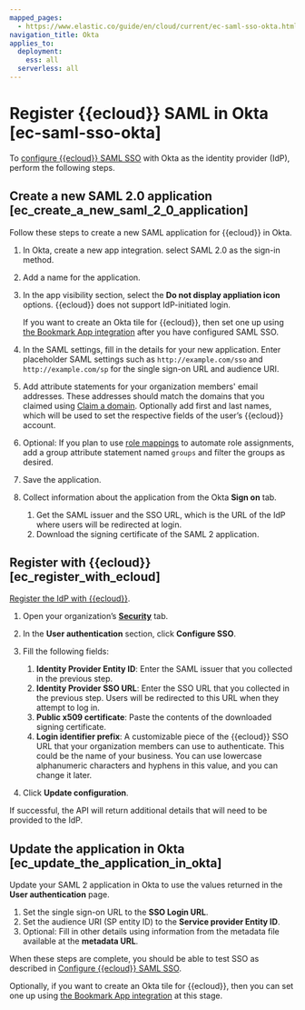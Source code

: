 ```yaml
---
mapped_pages:
  - https://www.elastic.co/guide/en/cloud/current/ec-saml-sso-okta.html
navigation_title: Okta
applies_to:
  deployment:
    ess: all
  serverless: all
---
```


# Register {{ecloud}} SAML in Okta [ec-saml-sso-okta]

To [configure {{ecloud}} SAML SSO](configure-saml-authentication.md) with Okta as the identity provider (IdP), perform the following steps.


## Create a new SAML 2.0 application [ec_create_a_new_saml_2_0_application]

Follow these steps to create a new SAML application for {{ecloud}} in Okta.

1. In Okta, create a new app integration. select SAML 2.0 as the sign-in method.
2. Add a name for the application.
3. In the app visibility section, select the **Do not display appliation icon** options. {{ecloud}} does not support IdP-initiated login.

    If you want to create an Okta tile for {{ecloud}}, then set one up using [the Bookmark App integration](https://help.okta.com/en-us/content/topics/apps/apps_bookmark_app.htm) after you have configured SAML SSO.

4. In the SAML settings, fill in the details for your new application. Enter placeholder SAML settings such as `http://example.com/sso` and `http://example.com/sp` for the single sign-on URL and audience URI.
5. Add attribute statements for your organization members' email addresses. These addresses should match the domains that you claimed using [Claim a domain](configure-saml-authentication.md#ec-saml-sso-claim-domain). Optionally add first and last names, which will be used to set the respective fields of the user’s {{ecloud}} account.
6. Optional: If you plan to use [role mappings](configure-saml-authentication.md#role-mappings) to automate role assignments, add a group attribute statement named `groups` and filter the groups as desired.
7. Save the application.
8. Collect information about the application from the Okta **Sign on** tab.

    1. Get the SAML issuer and the SSO URL, which is the URL of the IdP where users will be redirected at login.
    2. Download the signing certificate of the SAML 2 application.



## Register with {{ecloud}} [ec_register_with_ecloud]

[Register the IdP with {{ecloud}}](configure-saml-authentication.md#ec-saml-sso-register-idp).

1. Open your organization’s [**Security**](https://cloud.elastic.co/account/idp) tab.
2. In the **User authentication** section, click **Configure SSO**.
3. Fill the following fields:

    1. **Identity Provider Entity ID**: Enter the SAML issuer that you collected in the previous step.
    2. **Identity Provider SSO URL**: Enter the SSO URL that you collected in the previous step. Users will be redirected to this URL when they attempt to log in.
    3. **Public x509 certificate**: Paste the contents of the downloaded signing certificate.
    4. **Login identifier prefix**: A customizable piece of the {{ecloud}} SSO URL that your organization members can use to authenticate. This could be the name of your business. You can use lowercase alphanumeric characters and hyphens in this value, and you can change it later.

4. Click **Update configuration**.

If successful, the API will return additional details that will need to be provided to the IdP.


## Update the application in Okta [ec_update_the_application_in_okta]

Update your SAML 2 application in Okta to use the values returned in the **User authentication** page.

1. Set the single sign-on URL to the **SSO Login URL**.
2. Set the audience URI (SP entity ID) to the **Service provider Entity ID**.
3. Optional: Fill in other details using information from the metadata file available at the **metadata URL**.

When these steps are complete, you should be able to test SSO as described in [Configure {{ecloud}} SAML SSO](configure-saml-authentication.md).

Optionally, if you want to create an Okta tile for {{ecloud}}, then you can set one up using [the Bookmark App integration](https://help.okta.com/en-us/content/topics/apps/apps_bookmark_app.htm) at this stage.
